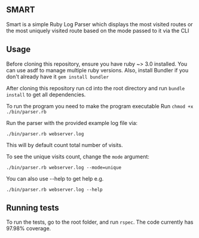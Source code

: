 ## SMART

Smart is a simple Ruby Log Parser which displays the most visited routes or the most uniquely visited route based on the mode passed to it via the CLI
## Usage

Before cloning this repository, ensure you have ruby ~> 3.0 installed. You can use asdf to manage multiple ruby versions.
Also, install Bundler if you don't already have it 
    `gem install bundler`

After cloning this repository run cd into the root directory and run `bundle install` to get all dependencies.

To run the program you need to make the program executable
Run
    `chmod +x ./bin/parser.rb`

Run the parser with the provided example log file via:

    ./bin/parser.rb webserver.log

This will by default count total number of visits. 

To see the unique visits count, change the `mode` argument:

    ./bin/parser.rb webserver.log --mode=unique

You can also use --help to get help e.g.

    ./bin/parser.rb webserver.log --help

## Running tests

To run the tests, go to the root folder, and run `rspec`. 
The code currently has 97.98% coverage.